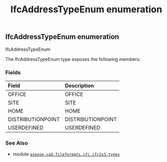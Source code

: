 ﻿---
title: IfcAddressTypeEnum enumeration
second_title: Aspose.CAD for Python via .NET API References
description: 
type: docs
weight: 1670
url: /python-net/aspose.cad.fileformats.ifc.ifc2x3.types/ifcaddresstypeenum/
is_root: false
---

## IfcAddressTypeEnum enumeration

IfcAddressTypeEnum



The IfcAddressTypeEnum type exposes the following members:

### Fields
| Field | Description |
| :- | :- |
| OFFICE | OFFICE |
| SITE | SITE |
| HOME | HOME |
| DISTRIBUTIONPOINT | DISTRIBUTIONPOINT |
| USERDEFINED | USERDEFINED |



### See Also
* module [`aspose.cad.fileformats.ifc.ifc2x3.types`](..)
